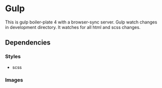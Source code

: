 # Gulp

This is gulp boiler-plate 4 with a browser-sync server.
Gulp watch changes in development directory.
It watches for all html and scss changes.

## Dependencies

### Styles
* scss

### Images
